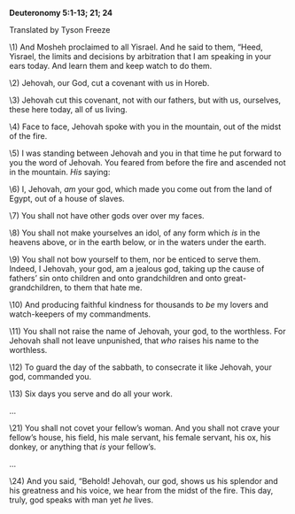 ﻿**Deuteronomy 5:1-13; 21; 24**

Translated by Tyson Freeze

\1) And Mosheh proclaimed to all Yisrael\. And he said to them, “Heed, Yisrael, the limits and decisions by arbitration that I am speaking in your ears today\. And learn them and keep watch to do them\.

\2) Jehovah, our God, cut a covenant with us in Horeb\.

\3) Jehovah cut this covenant, not with our fathers, but with us, ourselves, these here today, all of us living\.

\4) Face to face, Jehovah spoke with you in the mountain, out of the midst of the fire\.

\5) I was standing between Jehovah and you in that time he put forward to you the word of Jehovah\. You feared from before the fire and ascended not in the mountain\. *His* saying:

\6) I, Jehovah, *am* your god, which made you come out from the land of Egypt, out of a house of slaves\.

\7) You shall not have other gods over over my faces\.

\8) You shall not make yourselves an idol, of any form which *is* in the heavens above, or in the earth below, or in the waters under the earth\. 

\9) You shall not bow yourself to them, nor be enticed to serve them\. Indeed, I Jehovah, your god, am a jealous god, taking up the cause of fathers’ sin onto children and onto grandchildren and onto great-grandchildren, to them that hate me\.

\10) And producing faithful kindness for thousands to *be* my lovers and watch-keepers of my commandments\.

\11) You shall not raise the name of Jehovah, your god, to the worthless\. For Jehovah shall not leave unpunished, that *who* raises his name to the worthless\.

\12) To guard the day of the sabbath, to consecrate it like Jehovah, your god, commanded you\.

\13) Six days you serve and do all your work\.

...

\21) You shall not covet your fellow’s woman\. And you shall not crave your fellow’s house, his field, his male servant, his female servant, his ox, his donkey, or anything that *is* your fellow’s\.

...

\24) And you said, “Behold! Jehovah, our god, shows us his splendor and his greatness and his voice, we hear from the midst of the fire\. This day, truly, god speaks with man yet *he* lives\.
